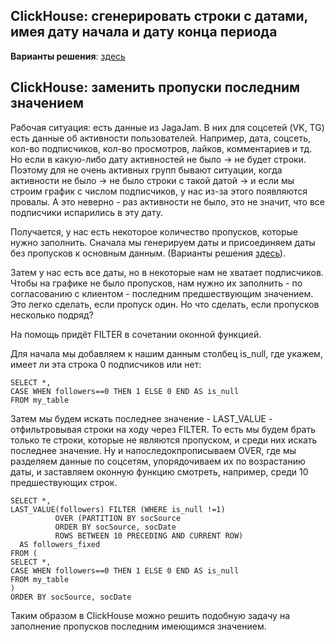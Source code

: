 ## ClickHouse: сгенерировать строки с датами, имея дату начала и дату конца периода

**Варианты решения**: [здесь](https://github.com/Malakhova-Natalya/Snippets/blob/main/clickhouse_date_range/01%20-%20генерация%20строк%20с%20датами.txt)

## ClickHouse: заменить пропуски последним значением

Рабочая ситуация: есть данные из JagaJam. В них для соцсетей (VK, TG) есть данные об активности пользователей. Например, дата, соцсеть, кол-во подписчиков, кол-во просмотров, лайков, комментариев и тд. Но если в какую-либо дату активностей не было → не будет строки. Поэтому для не очень активных групп бывают ситуации, когда активности не было → не было строки с такой датой → и если мы строим график с числом подписчиков, у нас из-за этого появляются провалы. А это неверно - раз активности не было, это не значит, что все подписчики испарились в эту дату.

Получается, у нас есть некоторое количество пропусков, которые нужно заполнить.
Сначала мы генерируем даты и присоединяем даты без пропусков к основным данным. (Варианты решения [здесь](https://github.com/Malakhova-Natalya/Snippets/blob/main/clickhouse_date_range/01%20-%20генерация%20строк%20с%20датами.txt)).

Затем у нас есть все даты, но в некоторые нам не хватает подписчиков. Чтобы на графике не было пропусков, нам нужно их заполнить - по согласованию с клиентом - последним предшествующим значением. Это легко сделать, если пропуск один. Но что сделать, если пропусков несколько подряд?

На помощь придёт FILTER  в сочетании  оконной функцией.


Для начала мы добавляем к нашим данным столбец is_null, где укажем, имеет ли эта строка 0 подписчиков или нет:

    SELECT *, 
    CASE WHEN followers==0 THEN 1 ELSE 0 END AS is_null
    FROM my_table

Затем мы будем искать последнее значение - LAST_VALUE - отфильтровывая строки на ходу через FILTER. То есть мы будем брать только те строки, которые не являются пропуском, и среди них искать последнее значение. Ну и напоследокпрописываем OVER, где мы разделяем данные по соцсетям, упорядочиваем их по возрастанию даты, и заставляем оконную функцию смотреть, например, среди 10 предшествующих строк.

    SELECT *, 
    LAST_VALUE(followers) FILTER (WHERE is_null !=1) 
              OVER (PARTITION BY socSource 
              ORDER BY socSource, socDate 
              ROWS BETWEEN 10 PRECEDING AND CURRENT ROW) 
      AS followers_fixed
    FROM (
    SELECT *, 
    CASE WHEN followers==0 THEN 1 ELSE 0 END AS is_null
    FROM my_table
    )
    ORDER BY socSource, socDate

Таким образом в ClickHouse можно решить подобную задачу на заполнение пропусков последним имеющимся значением.
